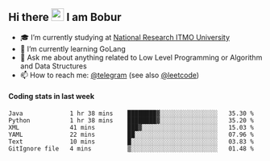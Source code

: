 ## Hi there <img src="https://media.giphy.com/media/hvRJCLFzcasrR4ia7z/giphy.gif" width="25px" height="25px"> I am Bobur

- :mortar_board: I’m currently studying at [National Research ITMO University](https://itmo.ru/)
- :seedling: I’m currently learning GoLang
- :speech_balloon: Ask me about anything related to Low Level Programming or Algorithm and Data Structures
- :mailbox: How to reach me: [@telegram](https://t.me/octoant) (see also [@leetcode](https://leetcode.com/octoant/))    

#### Coding stats in last week

<!--START_SECTION:waka-->

```text
Java             1 hr 38 mins    ████████▓░░░░░░░░░░░░░░░░   35.30 %
Python           1 hr 38 mins    ████████▓░░░░░░░░░░░░░░░░   35.20 %
XML              41 mins         ███▓░░░░░░░░░░░░░░░░░░░░░   15.03 %
YAML             22 mins         ██░░░░░░░░░░░░░░░░░░░░░░░   07.96 %
Text             10 mins         █░░░░░░░░░░░░░░░░░░░░░░░░   03.83 %
GitIgnore file   4 mins          ▒░░░░░░░░░░░░░░░░░░░░░░░░   01.48 %
```

<!--END_SECTION:waka-->
